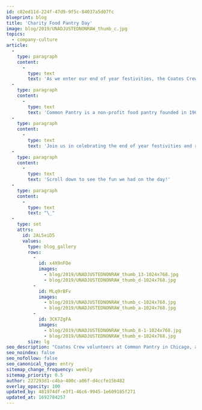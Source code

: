 ```yaml
---
id: c82ed11d-224f-47d9-9f5c-84037a5d07fc
blueprint: blog
title: 'Charity Food Pantry Day'
image: blog/2019/UNADJUSTEDNONRAW_thumb_c.jpg
topics:
  - company-culture
article:
  -
    type: paragraph
    content:
      -
        type: text
        text: 'As we enter our end of year festivities, the Coates Crew believed that there was no other way to start our celebrations than sharing our time for the greater good. Some of our Coates Crew members volunteered last week to pack fresh fruit and vegetables on Produce Day at Common Pantry.'
  -
    type: paragraph
    content:
      -
        type: text
        text: 'Common Pantry is a non-profit food pantry founded in 1967 to help combat hunger and food insecurity in specific north side neighbourhoods here in Chicago. We love their initiative to meet the emergency food needs of our community through weekly food distributions, home delivery to elderly clients, hot lunch programs and their monthly distribution of fresh fruits and vegetables on Produce Day.'
  -
    type: paragraph
    content:
      -
        type: text
        text: 'Join us in celebrating the end of year festivities and remember to give others a helping hand.'
  -
    type: paragraph
    content:
      -
        type: text
        text: 'Scroll down to see the fun we had on the day!'
  -
    type: paragraph
    content:
      -
        type: text
        text: "\_"
  -
    type: set
    attrs:
      id: 2AL5eiD5
      values:
        type: blog_gallery
        rows:
          -
            id: x4X9nFOe
            images:
              - blog/2019/UNADJUSTEDNONRAW_thumb_13-1024x768.jpg
              - blog/2019/UNADJUSTEDNONRAW_thumb_d-1024x768.jpg
          -
            id: MLq9rBFv
            images:
              - blog/2019/UNADJUSTEDNONRAW_thumb_c-1024x768.jpg
              - blog/2019/UNADJUSTEDNONRAW_thumb_a-1024x768.jpg
          -
            id: 3CK7ZgFA
            images:
              - blog/2019/UNADJUSTEDNONRAW_thumb_8-1-1024x768.jpg
              - blog/2019/UNADJUSTEDNONRAW_thumb_e-1024x768.jpg
        size: lg
seo_description: "Coates Crew volunteers at Common Pantry in Chicago, aiding in the fight against hunger. As we celebrate, we're reminded of the joy in giving. Join our journey!"
seo_noindex: false
seo_nofollow: false
seo_canonical_type: entry
sitemap_change_frequency: weekly
sitemap_priority: 0.5
author: 227293d1-c4ba-400c-a06f-d4ccfe15b482
overlay_opacity: 100
updated_by: 481974df-e3f1-46c6-9945-1e609185f271
updated_at: 1692784257
---
```

